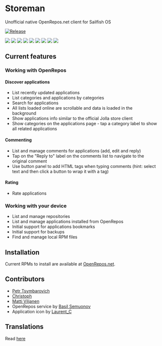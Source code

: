 # Storeman

Unofficial native OpenRepos.net client for Sailfish OS

[![Release](https://img.shields.io/github/release/mentaljam/harbour-storeman.svg)]()

[![](https://openrepos.net/sites/default/files/styles/medium/public/packages/12692/screenshot-screenshot-storeman-01.png)](https://openrepos.net/sites/default/files/packages/12692/screenshot-screenshot-storeman-01.png)
[![](https://openrepos.net/sites/default/files/styles/medium/public/packages/12692/screenshot-screenshot-storeman-02.png)](https://openrepos.net/sites/default/files/packages/12692/screenshot-screenshot-storeman-02.png)
[![](https://openrepos.net/sites/default/files/styles/medium/public/packages/12692/screenshot-screenshot-storeman-03.png)](https://openrepos.net/sites/default/files/packages/12692/screenshot-screenshot-storeman-03.png)
[![](https://openrepos.net/sites/default/files/styles/medium/public/packages/12692/screenshot-screenshot-storeman-04.png)](https://openrepos.net/sites/default/files/packages/12692/screenshot-screenshot-storeman-04.png)
[![](https://openrepos.net/sites/default/files/styles/medium/public/packages/12692/screenshot-screenshot-storeman-05.png)](https://openrepos.net/sites/default/files/packages/12692/screenshot-screenshot-storeman-05.png)
[![](https://openrepos.net/sites/default/files/styles/medium/public/packages/12692/screenshot-screenshot-storeman-06.png)](https://openrepos.net/sites/default/files/packages/12692/screenshot-screenshot-storeman-06.png)
[![](https://openrepos.net/sites/default/files/styles/medium/public/packages/12692/screenshot-screenshot-storeman-07.png)](https://openrepos.net/sites/default/files/packages/12692/screenshot-screenshot-storeman-07.png)
[![](https://openrepos.net/sites/default/files/styles/medium/public/packages/12692/screenshot-screenshot-storeman-08.png)](https://openrepos.net/sites/default/files/packages/12692/screenshot-screenshot-storeman-08.png)
[![](https://openrepos.net/sites/default/files/styles/medium/public/packages/12692/screenshot-screenshot-storeman-09.png)](https://openrepos.net/sites/default/files/packages/12692/screenshot-screenshot-storeman-09.png)

## Current features

### Working with OpenRepos
#### Discover applications
- List recently updated applications
- List categories and applications by categories
- Search for applications
- All lists loaded online are scrollable and data is loaded in the background
- Show applications info similar to the official Jolla store client
- Show categories on the applications page - tap a category label to show all related applications
#### Commenting
- List and manage comments for applications (add, edit and reply)
- Tap on the "Reply to" label on the comments list to navigate to the original comment
- Use button panel to add HTML tags when typing comments (hint: select text and then click a button to wrap it with a tag)
#### Rating
- Rate applications

### Working with your device
- List and manage repositories
- List and manage applications installed from OpenRepos
- Initial support for applications bookmarks
- Initial support for backups
- Find and manage local RPM files

## Installation

Current RPMs to install are available at [OpenRepos.net](https://openrepos.net/content/osetr/storeman).

## Contributors

- [Petr Tsymbarovich](https://github.com/mentaljam)
- [Christoph](https://github.com/inta)
- [Matti Viljanen](https://github.com/direc85)
- OpenRepos service by [Basil Semuonov](https://github.com/custodian)
- Application icon by [Laurent_C](https://openrepos.net/users/laurentc)

## Translations

Read [here](translations/README.md)
